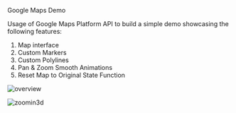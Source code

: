 Google Maps Demo

Usage of Google Maps Platform API to build a simple demo showcasing the following features:
  1. Map interface
  2. Custom Markers
  3. Custom Polylines
  4. Pan & Zoom Smooth Animations
  5. Reset Map to Original State Function

![overview](https://github.com/RoverCJL/GMaps-Demo/assets/102036670/51400efa-95fa-466d-98cb-05c858e2b5ca)

![zoomin3d](https://github.com/RoverCJL/GMaps-Demo/assets/102036670/b8a98c8a-c77e-405c-abe0-fed02e17c33d)




